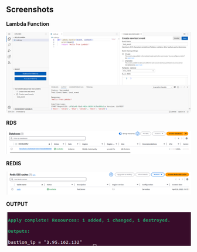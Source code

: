 ## Screenshots

**Lambda Function**

![Lambda](./screenshots/lambda.png)

**RDS**

![RDS](./screenshots/rds.png)

**REDIS**

![Redis](./screenshots/redis.png)

**OUTPUT**

![Output](./screenshots/output.png)